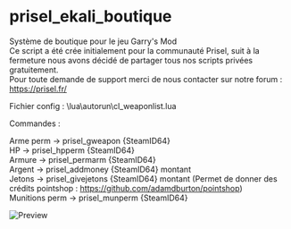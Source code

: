 # prisel_ekali_boutique
Système de boutique pour le jeu Garry's Mod<br>
Ce script a été crée initialement pour la communauté Prisel, suit à la fermeture nous avons décidé de partager tous nos scripts privées gratuitement.<br>
Pour toute demande de support merci de nous contacter sur notre forum : https://prisel.fr/

Fichier config : \lua\autorun\cl_weaponlist.lua<br>

Commandes :

Arme perm -> prisel_gweapon {SteamID64}<br>
HP -> prisel_hpperm {SteamID64}<br>
Armure -> prisel_permarm {SteamID64}<br>
Argent -> prisel_addmoney {SteamID64} montant<br>
Jetons -> prisel_givejetons {SteamID64} montant (Permet de donner des crédits pointshop : https://github.com/adamdburton/pointshop)<br>
Munitions perm -> prisel_munperm {SteamID64}<br>

![Preview](https://i.imgur.com/n8HLSXD.png)


